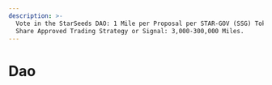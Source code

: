 ```yaml
---
description: >-
  Vote in the StarSeeds DAO: 1 Mile per Proposal per STAR-GOV (SSG) Token Held. 
  Share Approved Trading Strategy or Signal: 3,000-300,000 Miles.
---
```


# Dao

